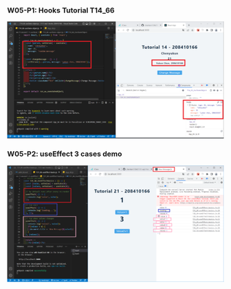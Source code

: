### W05-P1: Hooks Tutorial T14_66

![](w05-p1.PNG)

### W05-P2: useEffect 3 cases demo

![](w05-p2.PNG)
